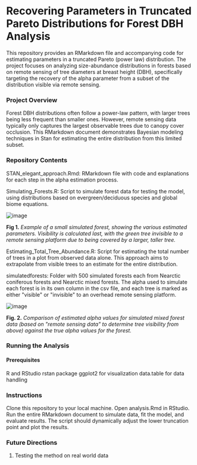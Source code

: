 # Recovering Parameters in Truncated Pareto Distributions for Forest DBH Analysis
This repository provides an RMarkdown file and accompanying code for estimating parameters in a truncated Pareto (power law) distribution. The project focuses on analyzing size-abundance distributions in forests based on remote sensing of tree diameters at breast height (DBH), specifically targeting the recovery of the alpha parameter from a subset of the distribution visible via remote sensing.

### Project Overview
Forest DBH distributions often follow a power-law pattern, with larger trees being less frequent than smaller ones. However, remote sensing data typically only captures the largest observable trees due to canopy cover occlusion. This RMarkdown document demonstrates Bayesian modeling techniques in Stan for estimating the entire distribution from this limited subset.

### Repository Contents
STAN_elegant_approach.Rmd: RMarkdown file with code and explanations for each step in the alpha estimation process.

Simulating_Forests.R: Script to simulate forest data for testing the model, using distributions based on evergreen/deciduous species and global biome equations.

![image](https://github.com/user-attachments/assets/7a09657a-17ee-440e-bf7f-1df0bf892c7f)

**Fig 1.** _Example of a small simulated forest, showing the various estimated parameters. Visibility is calculated last, with the green tree invisible to a remote sensing platform due to being covered by a larger, taller tree._

Estimating_Total_Tree_Abundance.R: Script for estimating the total number of trees in a plot from observed data alone. This approach aims to extrapolate from visible trees to an estimate for the entire distribution.

simulatedforests: Folder with 500 simulated forests each from Nearctic coniferous forests and Nearctic mixed forests. The alpha used to simulate each forest is in its own column in the csv file, and each tree is marked as either "visible" or "invisible" to an overhead remote sensing platform.

![image](https://github.com/user-attachments/assets/8699beea-ce4d-4200-888c-c2b328571349)

**Fig. 2.** _Comparison of estimated alpha values for simulated mixed forest data (based on "remote sensing data" to determine tree visibility from above) against the true alpha values for the forest._


### Running the Analysis
#### Prerequisites
R and RStudio
rstan package
ggplot2 for visualization
data.table for data handling

### Instructions
Clone this repository to your local machine.
Open analysis.Rmd in RStudio.
Run the entire RMarkdown document to simulate data, fit the model, and evaluate results. The script should dynamically adjust the lower truncation point and plot the results.

### Future Directions
1. Testing the method on real world data
